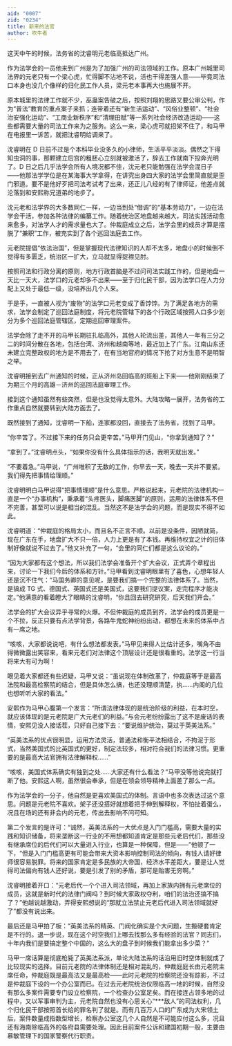 ```yaml
---
aid: "0007"
zid: "0234"
title: 新来的法官
author: 吹牛者
---
```


这天中午的时候，法务省的沈睿明元老临高抵达广州。

作为法学会的一员他来到广州是为了加强广州的司法领域的工作。原本广州城里司法界的元老只有一个梁心虎，忙得脚不沾地不说，活也干得差强人意――毕竟司法口本身也没几个像样的归化民工作人员，梁元老本事再大也施展不开。

原本城里的法律工作就不少，巫蛊案告破之后，按照刘翔的思路又要公审公判，作为“普法”教育的重点案子来抓；连带着还有“新生活运动”、“风俗业整顿”、“社会治安强化运动”、“工商业新秩序”和“清理田赋”等一系列社会经济改造运动――这些都需要大量的司法工作来为之服务。这么一来，梁心虎可就招架不住了，和马甲在电报里一诉苦，就把沈睿明给调来了。

沈睿明在 D 日前不过是个本科毕业没多久的小律师，生活平平淡淡。偶然之下得知虫洞的事，那颗建立后宫的粗胚心立刻就被激活了，辞去工作就南下投奔光明了。D 日之后几乎法学会所有人境况都不佳，沈元老只能勉强在法学会混日子――他那法学学位是在某海事大学拿得，在讲究出身四大家的法学会里简直就是歪门邪道。要不是他好歹把司法考试考了出来，还正儿八经的有了律师证，他差点就沦落到和安熙称兄道弟的地步了。

沈元老和法学界的大多数同仁一样，一边当到处“借调”的“基本劳动力”，一边在法学会干活，参加各种法律的编纂工作。随着统治区地盘越来越大，司法实践活动愈来愈多，对法学人才的需求量也大了。仲裁庭成立之后，法学会里的成员才算是摆脱了“兼职”工作，被充实到了各个巡回法庭去工作。

元老院提倡“依法治国”，但是掌握现代法律知识的人却不太多，地盘小的时候倒不觉得有多匮乏，统治区一扩大，立马就显得捉襟见肘。

按照司法和行政分离的原则，地方行政首脑是不过问司法实践工作的，但是地盘一天比一天大，法学口的元老却多不出来――至于归化民干部，因为法学口在人力分配上又处于最低一级，没培养出几个人来。

于是乎，一直被人视为“废物”的法学口元老变成了香饽饽。为了满足各地方的需求，法学会制定了巡回法庭制度，将元老院管辖下的各个行政区域按照人口多少划分为多个巡回法庭管辖区，定期巡回审理案件。

法学会除了走不开的马甲长期驻扎临高外，其他人轮流出差，其他人一年有三分之二的时间分散在各地，包括台湾、济州和越南等地，最近加上了广东。江南山东还未建立完整政权的地方是不用去了，在有当地官府的情况下抢了对方生意不是明智之举。

沈睿明接到去广州通知的时候，正从济州岛回临高的班船上下来――他刚刚结束了为期三个月的高雄－济州的巡回法庭审理工作。

接到这个通知虽然有些突然，但是也没觉得太意外。大陆攻略一展开，法务省的工作重点自然就要转到大陆方面去了。

既然接到了通知，沈睿明一下船，连家都没回，直接去了法务省，找到了马甲。

“你辛苦了。不过接下来的任务只会更辛苦。”马甲开门见山，“你拿到通知了？”

“拿到了。”沈睿明点头，“如果你没有什么具体指示的话，我明天就出发。”

“不要着急。”马甲说，“广州堆积了无数的工作，你早去一天，晚去一天并不要紧。我们得先把事情给理顺。”

沈睿明明白马甲说得“把事情理顺”是什么意思。严格说起来，元老院的法律机构一直是一个“办事机构”，秉承着“头疼医头，脚痛医脚”的原则，运用的法律体系不但不完善，甚至可以说是相当的混乱。当然这不是法学会的问题，而是现实不得不如此。

沈睿明道：“仲裁庭的格局太小，而且名不正言不顺。以前是没条件，因陋就简，现在广东在手，地盘扩大不只一倍，人力上更是有了本钱。再维持权宜之计的旧体制好像就说不过去了。”他又补充了一句，“会里的同仁们都是这么议论的。”

“因为大家都有这个想法，所以我们法学会准备开个扩大会议，正式弄个章程出来，讨论一下我们今后的体系和方针。”马甲看到沈睿明眼里有了喜色，心想年轻人还是沉不住气：“马国务卿的意见呢，是要我们搞一个完整的法律体系了。当然，是搞成 TG 式、德国式、英国式还是美国式，这要我们提议案，走完程序才能决定。”他满意的看着瞪大了眼睛的沈睿明，“你且回去研究研究，后天我们开会。”

法学会的扩大会议异乎寻常的火爆。不但仲裁庭的成员到齐，法学会的成员更是一个不拉，反正只要有点法学背景，各路牛鬼蛇神纷纷出动，都想在未来的体系中占有一席之地。

“咳咳，大家都说说吧，有什么想法都发表。”马甲见来得人比估计还多，嘴角不由得微微露出笑容来，看来元老们对法律这个顶层设计还是很看重的。法学这一行当将来大有可为啊！

眼见着大家都还有些迟疑，马甲又说：“虽说现在体制改革了，仲裁庭等于是最高法院和最高检察院的结合，但是具体怎么搞，也还没理顺清楚，执……内阁的几位也想听听大家的看法。”

安熙作为马甲心腹第一个发言：“所谓法律体现的是统治阶级的利益，在本时空，就应该体现的是元老院是广大元老们的利益。”与会元老纷纷露出了这不是废话的表情，安熙见没人接话茬，只好自己接下去：“要说维护统治，莫过于英美法系。”

“英美法系的优点很明显，运用方法灵活，普通法和衡平法相结合，不拘泥于形式，当然美国式的比英国式的更好，制定法较多，相对符合我们的法律习惯。更重要的是最高大法官拥有法律解释权……”

“咳咳，美国式体系确实有独到之处……大家还有什么看法？”马甲没等他说完就打断了他。安熙这人啊，虽然很会奉承，但是在领会领导精神上面差了那么一点。

作为法学会的一分子，他自然是更喜欢美国式的体制。言语中也多次表达过这个意思。问题是元老院不喜欢。架子还没搭好就想着把手伸到解释权，不怕扯着蛋么，况且在场的还有非会内的元老，传出去影响不问可知。

第二个发言的是许可：“诚然，英美法系的一大优点是入门门槛高，需要大量的实践和知识储备，将来垄断这一行业的不用想都知道肯定是那些元老后代们，那些没有继承席位的后代们可以大量进入行业，也算是一种保障，但是――”他顿了一下，“但是入门门槛高更有可能会带来大资本影响控制司法的倾向，有钱人请好律师很容易脱罪。将来的国家肯定是多民族的大帝国，经济水平差距大，要是让人觉得司法偏向有钱人还好说，要是引发了别的矛盾，那可是贻害无穷啊。”

沈睿明接着开口：“元老后代一个个进入司法领域，再加上家族内拥有元老席位的成员，这就是新时代的法律门阀吗？到时候大家政权夺利，咱们的法治还搞不搞了？”他越说越激动，弄得安熙想说的“那就立法禁止元老后代进入司法领域就好了”都没有说出来。

最后还是马甲拍了板：“英美法系的精英、门阀化确实是个大问题，生搬硬套肯定是不行的。退一步说，现在这个时空我们上哪去找那么多有经验的法官？同志们，十年内我们是要搞定整个中国的，这么大的盘子到时候我们能拿出多少菜？”

马甲一席话算是彻底枪毙了英美法系派，单论大陆法系的话沿用旧时空体制就成了比较现实的选择。目前元老院的法律体制还是相对混乱的，仲裁庭庭长由元老院主席任命，仲裁庭既是最高法又是最高检――此时元老院的检察院还没有踪影，不过是仲裁庭下设的一个办公室而已。在过去元老院统治仅限临高一地的时候，自然没有那么多案件需要专门设立检察院，一个检查办公室足矣。而在接连占领多地的过程中，又以军事审判为主，元老院自然也没有心思关心“\*\*\*敌人”的司法权利，几个归化民干部按照首长给的罪名判了就是。而有几百万人口的广东成为大宋领土后，案件数量成指数型增长，检察办公室这几个人自然是不可能应付这么多，况且还有海南除临高外的各府县需要处理。因此目前案件公诉和建国初期一般，主要由慕敏管理下的国家警察代行职责。
